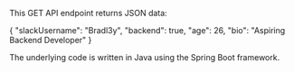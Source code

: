 This GET API endpoint returns JSON data:

{
"slackUsername": "Bradl3y",
"backend": true,
"age": 26,
"bio": "Aspiring Backend Developer"
}

The underlying code is written in Java using the Spring Boot framework.